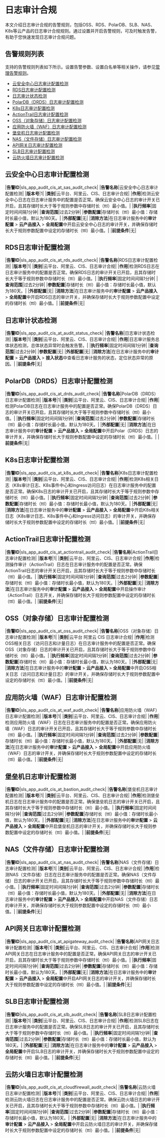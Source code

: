 # 日志审计合规

本文介绍日志审计合规的告警规则，包括OSS、RDS、PolarDB、SLB、NAS、K8s等云产品的日志审计合规规则。通过设置并开启告警规则，可及时触发告警，有助于您快速发现日志审计合规问题。

## 告警规则列表

支持的告警规则列表如下所示。设置告警参数、设置白名单等相关操作，请参见[管理告警规则](/cn.zh-CN/应用中心（App）/日志审计服务/告警/管理告警规则.md)。

-   [云安全中心日志审计配置检测](#section_icr_h2r_oy3)
-   [RDS日志审计配置检测](#section_jx4_ub5_e74)
-   [日志审计状态检测](#section_9h9_r0o_rp1)
-   [PolarDB（DRDS）日志审计配置检测](#section_aih_7ey_jb3)
-   [K8s日志审计配置检测](#section_9i5_73i_wi1)
-   [ActionTrail日志审计配置检测](#section_3ks_wn2_c15)
-   [OSS（对象存储）日志审计配置检测](#section_hnh_blm_tyu)
-   [应用防火墙（WAF）日志审计配置检测](#section_by7_y6m_ho1)
-   [堡垒机日志审计配置检测](#section_y1f_csd_cum)
-   [NAS（文件存储）日志审计配置检测](#section_i1b_8nw_r78)
-   [API网关日志审计配置检测](#section_5fj_jz4_kzx)
-   [SLB日志审计配置检测](#section_w7k_bdb_h2a)
-   [云防火墙日志审计配置检测](#section_2yl_3vh_o6t)

## 云安全中心日志审计配置检测

|**告警ID**|sls\_app\_audit\_cis\_at\_sas\_audit\_check|
|**告警名称**|云安全中心日志审计配置检测|
|**版本号**|1|
|**类别**|云平台、阿里云、CIS、日志审计合规|
|**作用**|检测云安全中心日志在日志审计服务中的配置是否正常。确保云安全中心日志的审计开关已开启，且其存储时长大于等于规则参数中存储时长（ttl）最小值。|
|**执行频率**|固定时间间隔1分钟|
|**查询范围**|过去2分钟|
|**参数配置**|存储时长（ttl）最小值：存储时长最小值，默认为180天。|
|**外部配置**|无|
|**消除方法**|在日志审计服务中的**审计配置** \> **云产品接入** \> **全局配置**中开启云安全中心日志的审计开关，并确保存储时长大于规则参数配置中设定的存储时长（ttl）最小值。|
|**前提条件**|无|

## RDS日志审计配置检测

|**告警ID**|sls\_app\_audit\_cis\_at\_rds\_audit\_check|
|**告警名称**|RDS日志审计配置检测|
|**版本号**|1|
|**类别**|云平台、阿里云、CIS、日志审计合规|
|**作用**|检测RDS日志在日志审计服务中的配置是否正常。确保RDS日志的审计开关已开启，且其存储时长大于等于规则参数中存储时长（ttl）最小值。|
|**执行频率**|固定时间间隔1分钟|
|**查询范围**|过去2分钟|
|**参数配置**|存储时长（ttl）最小值：存储时长最小值，默认为180天。|
|**外部配置**|无|
|**消除方法**|在日志审计服务中的**审计配置** \> **云产品接入** \> **全局配置**中开启RDS日志的审计开关，并确保存储时长大于规则参数配置中设定的存储时长（ttl）最小值。|
|**前提条件**|无|

## 日志审计状态检测

|**告警ID**|sls\_app\_audit\_cis\_at\_audit\_status\_check|
|**告警名称**|日志审计状态检测|
|**版本号**|1|
|**类别**|云平台、阿里云、CIS、日志审计合规|
|**作用**|日志审计服务总体状态检测，总体状态异常时会触发告警。|
|**执行频率**|固定时间间隔1分钟|
|**查询范围**|过去2分钟|
|**参数配置**|无|
|**外部配置**|无|
|**消除方法**|在日志审计服务中的**审计配置** \> **云产品接入** \> **接入状态**中查看日志审计服务的状态，定位状态异常的原因。|
|**前提条件**|无|

## PolarDB（DRDS）日志审计配置检测

|**告警ID**|sls\_app\_audit\_cis\_at\_drds\_audit\_check|
|**告警名称**|PolarDB（DRDS）日志审计配置检测|
|**版本号**|1|
|**类别**|云平台、阿里云、CIS、日志审计合规|
|**作用**|检测PolarDB日志在日志审计服务中的配置是否正常。确保PolarDB（DRDS）日志的审计开关已开启，且其存储时长大于等于规则参数中存储时长（ttl）最小值。|
|**执行频率**|固定时间间隔1分钟|
|**查询范围**|过去2分钟|
|**参数配置**|存储时长（ttl）最小值：存储时长最小值，默认为180天。|
|**外部配置**|无|
|**消除方法**|在日志审计服务中的**审计配置** \> **云产品接入** \> **全局配置**中开启Polar（DRDS）日志的审计开关，并确保存储时长大于规则参数配置中设定的存储时长（ttl）最小值。|
|**前提条件**|无|

## K8s日志审计配置检测

|**告警ID**|sls\_app\_audit\_cis\_at\_k8s\_audit\_check|
|**告警名称**|K8s日志审计配置检测|
|**版本号**|1|
|**类别**|云平台、阿里云、CIS、日志审计合规|
|**作用**|检测K8s相关日志（K8s审计日志、K8s事件中心和Ingress访问日志）在日志审计服务中的配置是否正常。确保K8s日志的审计开关已开启，且其存储时长大于等于规则参数中存储时长（ttl）最小值。|
|**执行频率**|固定时间间隔1分钟|
|**查询范围**|过去2分钟|
|**参数配置**|存储时长（ttl）最小值：存储时长最小值，默认为180天。|
|**外部配置**|无|
|**消除方法**|在日志审计服务中的**审计配置** \> **云产品接入** \> **全局配置**中开启K8s相关日志（K8s审计日志、K8s事件中心和Ingress访问日志）的审计开关，并确保存储时长大于规则参数配置中设定的存储时长（ttl）最小值。|
|**前提条件**|无|

## ActionTrail日志审计配置检测

|**告警ID**|sls\_app\_audit\_cis\_at\_actiontrail\_audit\_check|
|**告警名称**|ActionTrail日志审计配置检测|
|**版本号**|1|
|**类别**|云平台、阿里云、CIS、日志审计合规|
|**作用**|检测操作审计（ActionTrail）日志在日志审计服务中的配置是否正常。确保ActionTrail日志的审计开关已开启，且其存储时长大于等于规则参数中存储时长（ttl）最小值。|
|**执行频率**|固定时间间隔1分钟|
|**查询范围**|过去2分钟|
|**参数配置**|存储时长（ttl）最小值：存储时长最小值，默认为180天。|
|**外部配置**|无|
|**消除方法**|在日志审计服务中的**审计配置** \> **云产品接入** \> **全局配置**中开启操作审计（ActionTrail）日志开关，并确保存储时长大于规则参数配置中设定的存储时长（ttl）最小值。|
|**前提条件**|无|

## OSS（对象存储）日志审计配置检测

|**告警ID**|sls\_app\_audit\_cis\_at\_oss\_audit\_check|
|**告警名称**|OSS（对象存储）日志审计配置检测|
|**版本号**|1|
|**类别**|云平台 阿里云 CIS 日志审计合规|
|**作用**|检测OSS相关日志（访问日志和计量日志）在日志审计服务中的配置是否正常。确保OSS（对象存储）日志的审计开关已开启，且其存储时长大于等于规则参数中存储时长（ttl）最小值。|
|**执行频率**|固定时间间隔1分钟|
|**查询范围**|过去2分钟|
|**参数配置**|存储时长（ttl）最小值：存储时长最小值，默认为180天。|
|**外部配置**|无|
|**消除方法**|在日志审计服务中的**审计配置** \> **云产品接入** \> **全局配置**中开启OSS相关日志（访问日志和计量日志）的审计开关，并确保存储时长大于规则参数配置中设定的存储时长（ttl）最小值。|
|**前提条件**|无|

## 应用防火墙（WAF）日志审计配置检测

|**告警ID**|sls\_app\_audit\_cis\_at\_waf\_audit\_check|
|**告警名称**|应用防火墙（WAF）日志审计配置检测|
|**版本号**|1|
|**类别**|云平台、阿里云、CIS、日志审计合规|
|**作用**|检测应用防火墙（WAF）日志在日志审计服务中的配置是否正常。确保应用防火墙（WAF）日志的审计开关已开启，且其存储时长大于等于规则参数中存储时长（ttl）最小值。|
|**执行频率**|固定时间间隔1分钟|
|**查询范围**|过去2分钟|
|**参数配置**|存储时长（ttl）最小值：存储时长最小值，默认为180天。|
|**外部配置**|无|
|**消除方法**|在日志审计服务中的**审计配置** \> **云产品接入** \> **全局配置**中开启应用防火墙（WAF）日志的审计开关，并确保存储时长大于规则参数配置中设定的存储时长（ttl）最小值。|
|**前提条件**|无|

## 堡垒机日志审计配置检测

|**告警ID**|sls\_app\_audit\_cis\_at\_bastion\_audit\_check|
|**告警名称**|堡垒机日志审计配置检测|
|**版本号**|1|
|**类别**|云平台、阿里云、CIS、日志审计合规|
|**作用**|检测堡垒机日志在日志审计服务中的配置是否正常。确保堡垒机日志的审计开关已开启，且其存储时长大于等于规则参数中存储时长（ttl）最小值。|
|**执行频率**|固定时间间隔1分钟|
|**查询范围**|过去2分钟|
|**参数配置**|存储时长（ttl）最小值：存储时长最小值，默认为180天。|
|**外部配置**|无|
|**消除方法**|在日志审计服务中的**审计配置** \> **云产品接入** \> **全局配置**中开启堡垒机日志的审计开关，并确保存储时长大于规则参数配置中设定的存储时长（ttl）最小值。|
|**前提条件**|无|

## NAS（文件存储）日志审计配置检测

|**告警ID**|sls\_app\_audit\_cis\_at\_nas\_audit\_check|
|**告警名称**|NAS（文件存储）日志审计配置检测|
|**版本号**|1|
|**类别**|云平台、阿里云、CIS、日志审计合规|
|**作用**|检测NAS（文件存储）日志在日志审计服务中的配置是否正常。确保NAS（文件存储）日志的审计开关已开启，且其存储时长大于等于规则参数中存储时长（ttl）最小值。|
|**执行频率**|固定时间间隔1分钟|
|**查询范围**|过去2分钟|
|**参数配置**|存储时长（ttl）最小值：存储时长最小值，默认为180天。|
|**外部配置**|无|
|**消除方法**|在日志审计服务中的**审计配置** \> **云产品接入** \> **全局配置**中开启NAS（文件存储）日志的审计开关，并确保存储时长大于规则参数配置中设定的存储时长（ttl）最小值。|
|**前提条件**|无|

## API网关日志审计配置检测

|**告警ID**|sls\_app\_audit\_cis\_at\_apigateway\_audit\_check|
|**告警名称**|API网关日志审计配置检测|
|**版本号**|1|
|**类别**|云平台、阿里云、CIS、日志审计合规|
|**作用**|检测API网关日志在日志审计服务中的配置是否正常。确保API网关日志的审计开关已开启，且其存储时长大于等于规则参数中存储时长（ttl）最小值。|
|**执行频率**|固定时间间隔1分钟|
|**查询范围**|过去2分钟|
|**参数配置**|存储时长（ttl）最小值：存储时长最小值，默认为180天。|
|**外部配置**|无|
|**消除方法**|在日志审计服务中的**审计配置** \> **云产品接入** \> **全局配置**中开启API网关日志的审计开关，并确保存储时长大于规则参数配置中设定的存储时长（ttl）最小值。|
|**前提条件**|无|

## SLB日志审计配置检测

|**告警ID**|sls\_app\_audit\_cis\_at\_slb\_audit\_check|
|**告警名称**|SLB日志审计配置检测|
|**版本号**|1|
|**类别**|云平台、阿里云、CIS、日志审计合规|
|**作用**|检测SLB日志在日志审计服务中的配置是否正常。确保SLB日志的审计开关已开启，且其存储时长大于等于规则参数中存储时长（ttl）最小值。|
|**执行频率**|固定时间间隔1分钟|
|**查询范围**|过去2分钟|
|**参数配置**|存储时长（ttl）最小值：存储时长最小值，默认为180天。|
|**外部配置**|无|
|**消除方法**|在日志审计服务中的**审计配置** \> **云产品接入** \> **全局配置**中开启SLB日志的审计开关，并确保存储时长大于规则参数配置中设定的存储时长（ttl）最小值。|
|**前提条件**|无|

## 云防火墙日志审计配置检测

|**告警ID**|sls\_app\_audit\_cis\_at\_cloudfirewall\_audit\_check|
|**告警名称**|云防火墙日志审计配置检测|
|**版本号**|1|
|**类别**|云平台、阿里云、CIS、日志审计合规|
|**作用**|检测云防火墙日志在日志审计服务中的配置是否正常。确保云防火墙日志的审计开关已开启，且其存储时长大于等于规则参数中存储时长（ttl）最小值。|
|**执行频率**|固定时间间隔1分钟|
|**查询范围**|过去2分钟|
|**参数配置**|存储时长（ttl）最小值：存储时长最小值，默认为180天。|
|**外部配置**|无|
|**消除方法**|在日志审计服务中的**审计配置** \> **云产品接入** \> **全局配置**中开启云防火墙日志的审计开关，并确保存储时长大于规则参数配置中设定的存储时长（ttl）最小值。|
|**前提条件**|无|

